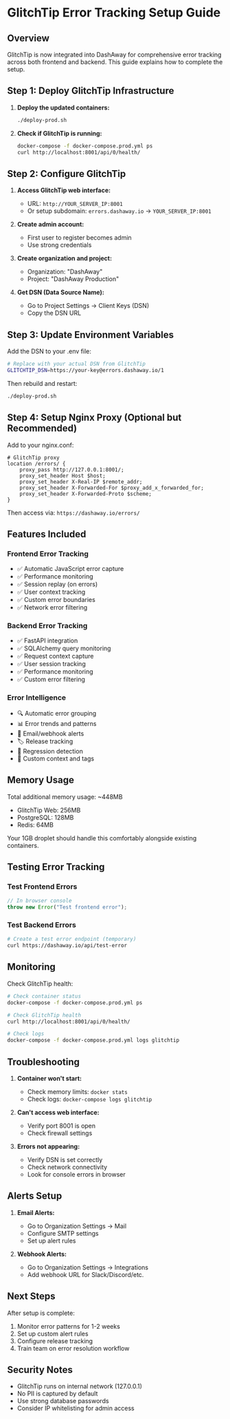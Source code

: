 # GlitchTip Error Tracking Setup Guide

## Overview
GlitchTip is now integrated into DashAway for comprehensive error tracking across both frontend and backend. This guide explains how to complete the setup.

## Step 1: Deploy GlitchTip Infrastructure

1. **Deploy the updated containers:**
   ```bash
   ./deploy-prod.sh
   ```

2. **Check if GlitchTip is running:**
   ```bash
   docker-compose -f docker-compose.prod.yml ps
   curl http://localhost:8001/api/0/health/
   ```

## Step 2: Configure GlitchTip

1. **Access GlitchTip web interface:**
   - URL: `http://YOUR_SERVER_IP:8001`
   - Or setup subdomain: `errors.dashaway.io` → `YOUR_SERVER_IP:8001`

2. **Create admin account:**
   - First user to register becomes admin
   - Use strong credentials

3. **Create organization and project:**
   - Organization: "DashAway"
   - Project: "DashAway Production"

4. **Get DSN (Data Source Name):**
   - Go to Project Settings → Client Keys (DSN)
   - Copy the DSN URL

## Step 3: Update Environment Variables

Add the DSN to your .env file:
```bash
# Replace with your actual DSN from GlitchTip
GLITCHTIP_DSN=https://your-key@errors.dashaway.io/1
```

Then rebuild and restart:
```bash
./deploy-prod.sh
```

## Step 4: Setup Nginx Proxy (Optional but Recommended)

Add to your nginx.conf:
```nginx
# GlitchTip proxy
location /errors/ {
    proxy_pass http://127.0.0.1:8001/;
    proxy_set_header Host $host;
    proxy_set_header X-Real-IP $remote_addr;
    proxy_set_header X-Forwarded-For $proxy_add_x_forwarded_for;
    proxy_set_header X-Forwarded-Proto $scheme;
}
```

Then access via: `https://dashaway.io/errors/`

## Features Included

### Frontend Error Tracking
- ✅ Automatic JavaScript error capture
- ✅ Performance monitoring
- ✅ Session replay (on errors)
- ✅ User context tracking
- ✅ Custom error boundaries
- ✅ Network error filtering

### Backend Error Tracking
- ✅ FastAPI integration
- ✅ SQLAlchemy query monitoring
- ✅ Request context capture
- ✅ User session tracking
- ✅ Performance monitoring
- ✅ Custom error filtering

### Error Intelligence
- 🔍 Automatic error grouping
- 📊 Error trends and patterns
- 🚨 Email/webhook alerts
- 🏷️ Release tracking
- 🔄 Regression detection
- 📝 Custom context and tags

## Memory Usage

Total additional memory usage: ~448MB
- GlitchTip Web: 256MB
- PostgreSQL: 128MB  
- Redis: 64MB

Your 1GB droplet should handle this comfortably alongside existing containers.

## Testing Error Tracking

### Test Frontend Errors
```javascript
// In browser console
throw new Error("Test frontend error");
```

### Test Backend Errors
```bash
# Create a test error endpoint (temporary)
curl https://dashaway.io/api/test-error
```

## Monitoring

Check GlitchTip health:
```bash
# Check container status
docker-compose -f docker-compose.prod.yml ps

# Check GlitchTip health
curl http://localhost:8001/api/0/health/

# Check logs
docker-compose -f docker-compose.prod.yml logs glitchtip
```

## Troubleshooting

1. **Container won't start:**
   - Check memory limits: `docker stats`
   - Check logs: `docker-compose logs glitchtip`

2. **Can't access web interface:**
   - Verify port 8001 is open
   - Check firewall settings

3. **Errors not appearing:**
   - Verify DSN is set correctly
   - Check network connectivity
   - Look for console errors in browser

## Alerts Setup

1. **Email Alerts:**
   - Go to Organization Settings → Mail
   - Configure SMTP settings
   - Set up alert rules

2. **Webhook Alerts:**
   - Go to Organization Settings → Integrations
   - Add webhook URL for Slack/Discord/etc.

## Next Steps

After setup is complete:
1. Monitor error patterns for 1-2 weeks
2. Set up custom alert rules
3. Configure release tracking
4. Train team on error resolution workflow

## Security Notes

- GlitchTip runs on internal network (127.0.0.1)
- No PII is captured by default
- Use strong database passwords
- Consider IP whitelisting for admin access